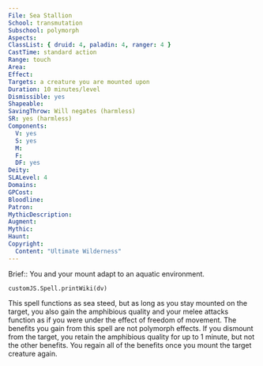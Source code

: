 ```yaml
---
File: Sea Stallion
School: transmutation
Subschool: polymorph
Aspects: 
ClassList: { druid: 4, paladin: 4, ranger: 4 }
CastTime: standard action
Range: touch
Area: 
Effect: 
Targets: a creature you are mounted upon
Duration: 10 minutes/level
Dismissible: yes
Shapeable: 
SavingThrow: Will negates (harmless)
SR: yes (harmless)
Components:
  V: yes
  S: yes
  M: 
  F: 
  DF: yes
Deity: 
SLALevel: 4
Domains: 
GPCost: 
Bloodline: 
Patron: 
MythicDescription: 
Augment: 
Mythic: 
Haunt: 
Copyright:
  Content: "Ultimate Wilderness"
---
```

Brief:: You and your mount adapt to an aquatic environment.

```dataviewjs
customJS.Spell.printWiki(dv)
```

This spell functions as sea steed, but as long as you stay mounted on the target, you also gain the amphibious quality and your melee attacks function as if you were under the effect of freedom of movement. The benefits you gain from this spell are not polymorph effects. If you dismount from the target, you retain the amphibious quality for up to 1 minute, but not the other benefits. You regain all of the benefits once you mount the target creature again.
